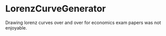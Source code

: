 # LorenzCurveGenerator
Drawing lorenz curves over and over for economics exam papers was not enjoyable.
